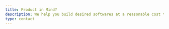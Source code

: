 ```yaml
---
title: Product in Mind?
description: We help you build desired softwares at a reasonable cost that your customers would love to use. Let's scale together.
type: contact
---
```

